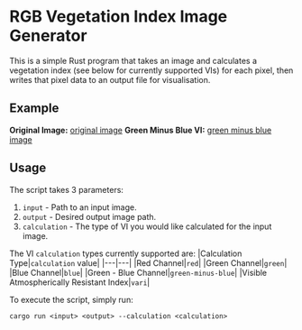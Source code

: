 # RGB Vegetation Index Image Generator
This is a simple Rust program that takes an image and calculates a vegetation index (see below for currently supported VIs) for each pixel, then writes that pixel data to an output file for visualisation.

## Example
__Original Image:__
[original image](demo_img.jpeg)
__Green Minus Blue VI:__
[green minus blue image](gminusb.jpeg)

## Usage

The script takes 3 parameters:
1. `input` - Path to an input image.
2. `output` - Desired output image path.
3. `calculation` - The type of VI you would like calculated for the input image.

The VI `calculation` types currently supported are:
|Calculation Type|`calculation` value|
|---|---|
|Red Channel|`red`|
|Green Channel|`green`|
|Blue Channel|`blue`|
|Green - Blue Channel|`green-minus-blue`|
|Visible Atmospherically Resistant Index|`vari`|

To execute the script, simply run:

`cargo run <input> <output> --calculation <calculation>`


